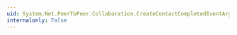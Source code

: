 ```yaml
---
uid: System.Net.PeerToPeer.Collaboration.CreateContactCompletedEventArgs.PeerContact
internalonly: False
---
```

